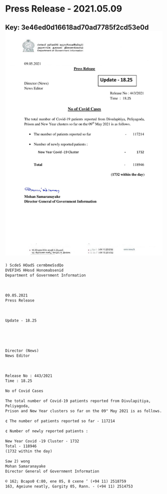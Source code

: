 # Press Release - 2021.05.09 
Key: 3e46ed0d16618ad70ad7785f2cd53e0d 
![img](img/3e46ed0d16618ad70ad7785f2cd53e0d.jpg)
---
```
) ScdeS HOadS cermbmeSsdQo
DVEFIHS HHosd Honomabsenid
Department of Government Information

 

09.05.2021
Press Release

 

Update - 18.25

 

 

Director (News)
News Editor

 

Release No : 443/2021
Time : 18.25

No of Covid Cases

The total number of Covid-19 patients reported from Divulapitiya, Peliyagoda,
Prison and New Year clusters so far on the 09" May 2021 is as follows.

¢ The number of patients reported so far - 117214

¢ Number of newly reported patients :

New Year Covid -19 Cluster - 1732
Total - 118946
(1732 within the day)

Saw 2) wong
Mohan Samaranayake
Director General of Government Information

© 162; Bcapo0 €:80, ene 05, 8 cxene ‘ (+94 11) 2518759
163, Ageiune neatly, Gargity 05, Rann. - (+94 11) 2514753

```
